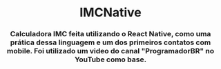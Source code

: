 <h1 align="center"> IMCNative </h1>

<h3 align="center"> Calculadora IMC feita utilizando o React Native, como uma prática dessa linguagem e um dos primeiros contatos com mobile. Foi utilizado um video do canal "ProgramadorBR" no YouTube como base. </h3>
